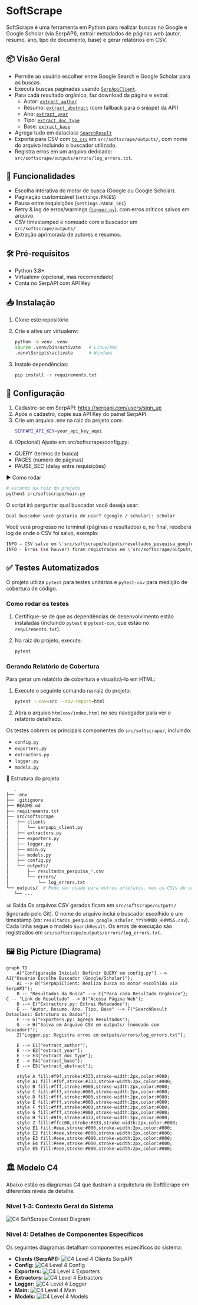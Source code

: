 # SoftScrape

SoftScrape é uma ferramenta em Python para realizar buscas no Google e Google Scholar (via SerpAPI), extrair metadados de páginas web (autor, resumo, ano, tipo de documento, base) e gerar relatórios em CSV.

## 📦 Visão Geral

- Permite ao usuário escolher entre Google Search e Google Scholar para as buscas.
- Executa buscas paginadas usando [`SerpApiClient`](src/softscrape/clients/serpapi_client.py).
- Para cada resultado orgânico, faz download da página e extrai:
  - Autor: [`extract_author`](src/softscrape/extractors.py)
  - Resumo: [`extract_abstract`](src/softscrape/extractors.py) (com fallback para o snippet da API)
  - Ano:   [`extract_year`](src/softscrape/extractors.py)
  - Tipo:  [`extract_doc_type`](src/softscrape/extractors.py)
  - Base:  [`extract_base`](src/softscrape/extractors.py)
- Agrega tudo em dataclass [`SearchResult`](src/softscrape/models.py)
- Exporta para CSV com [`to_csv`](src/softscrape/exporters.py) em `src/softscrape/outputs/`, com nome do arquivo incluindo o buscador utilizado.
- Registra erros em um arquivo dedicado: `src/softscrape/outputs/errors/log_errors.txt`.

## 🚀 Funcionalidades

- Escolha interativa do motor de busca (Google ou Google Scholar).
- Paginação customizável (`settings.PAGES`)
- Pausa entre requisições (`settings.PAUSE_SEC`)
- Retry & log de erros/warnings ([`logger.py`](src/softscrape/logger.py)), com erros críticos salvos em arquivo.
- CSV timestamped e nomeado com o buscador em `src/softscrape/outputs/`
- Extração aprimorada de autores e resumos.

## 🛠️ Pré-requisitos

- Python 3.8+
- Virtualenv (opcional, mas recomendado)
- Conta no SerpAPI com API Key

## 📥 Instalação

1. Clone este repositório
2. Crie e ative um virtualenv:

   ```bash
   python -m venv .venv
   source .venv/bin/activate   # Linux/Mac
   .venv\Scripts\activate      # Windows
   ```
3. Instale dependências:

   ```bash
   pip install -r requirements.txt
   ```

## 🔧 Configuração
1. Cadastre-se em SerpAPI:
   https://serpapi.com/users/sign_up
2. Após o cadastro, copie sua API Key do painel SerpAPI.
3. Crie um arquivo .env na raiz do projeto com:
   ```bash
   SERPAPI_API_KEY=your_api_key_aqui
   ```
4. (Opcional) Ajuste em src/softscrape/config.py:
- QUERY (termos de busca)
- PAGES (número de páginas)
- PAUSE_SEC (delay entre requisições)

▶️ Como rodar
   ```bash
   # estando na raiz do projeto
   python3 src/softscrape/main.py
   ```
O script irá perguntar qual buscador você deseja usar:
   ```
   Qual buscador você gostaria de usar? (google / scholar): scholar
   ```
Você verá progresso no terminal (páginas e resultados) e, no final, receberá log de onde o CSV foi salvo, exemplo:
   ```bash
   INFO – CSV salvo em \'src/softscrape/outputs/resultados_pesquisa_google_scholar_20250522_212537.csv\'
   INFO - Erros (se houver) foram registrados em \'src/softscrape/outputs/errors/log_errors.txt\'
   ```

## ✅ Testes Automatizados

O projeto utiliza `pytest` para testes unitários e `pytest-cov` para medição de cobertura de código.

### Como rodar os testes

1.  Certifique-se de que as dependências de desenvolvimento estão instaladas (incluindo `pytest` e `pytest-cov`, que estão no `requirements.txt`).
2.  Na raiz do projeto, execute:

    ```bash
    pytest
    ```

### Gerando Relatório de Cobertura

Para gerar um relatório de cobertura e visualizá-lo em HTML:

1.  Execute o seguinte comando na raiz do projeto:

    ```bash
    pytest --cov=src --cov-report=html
    ```
2.  Abra o arquivo `htmlcov/index.html` no seu navegador para ver o relatório detalhado.

Os testes cobrem os principais componentes do `src/softscrape/`, incluindo:
- `config.py`
- `exporters.py`
- `extractors.py`
- `logger.py`
- `models.py`

📂 Estrutura do projeto
   ```bash
      .
   ├── .env
   ├── .gitignore
   ├── README.md
   ├── requirements.txt
   ├── src/softscrape
   │   ├── clients
   │   │   └── serpapi_client.py
   │   ├── extractors.py
   │   ├── exporters.py
   │   ├── logger.py
   │   ├── main.py
   │   ├── models.py
   │   ├── config.py
   │   └── outputs/
   │       ├── resultados_pesquisa_*.csv
   │       └── errors/
   │           └── log_errors.txt
   └── outputs/  # Pode ser usado para outros artefatos, mas os CSVs do script vão para src/softscrape/outputs
      └── ...
   ```

📊 Saída
Os arquivos CSV gerados ficam em `src/softscrape/outputs/` (ignorado pelo Git). O nome do arquivo inclui o buscador escolhido e um timestamp (ex: `resultados_pesquisa_google_scholar_YYYYMMDD_HHMMSS.csv`). Cada linha segue o modelo `SearchResult`.
Os erros de execução são registrados em `src/softscrape/outputs/errors/log_errors.txt`.

## 🖼️ Big Picture (Diagrama)

```mermaid
graph TD
    A["Configuração Inicial: Definir QUERY em config.py"] --> A1{"Usuário Escolhe Buscador (Google/Scholar)"};
    A1 --> B("SerpApiClient: Realiza busca no motor escolhido via SerpAPI");
    B -- "Resultados da Busca" --> C{"Para cada Resultado Orgânico"};
C -- "Link do Resultado" --> D("Acessa Página Web");
    D --> E("Extractors.py: Extrai Metadados");
    E -- "Autor, Resumo, Ano, Tipo, Base" --> F("SearchResult Dataclass: Estrutura os Dados");
    F --> G("Exporters.py: Agrega Resultados");
    G --> H("Salva em Arquivo CSV em outputs/ (nomeado com buscador)");
    Z["Logger.py: Registra erros em outputs/errors/log_errors.txt"];

    E --> E1["extract_author"];
    E --> E2["extract_year"];
    E --> E3["extract_doc_type"];
    E --> E4["extract_base"];
    E --> E5["extract_abstract"];

    style A fill:#f9f,stroke:#333,stroke-width:2px,color:#000;
    style A1 fill:#f9f,stroke:#333,stroke-width:2px,color:#000;
    style B fill:#fff,stroke:#000,stroke-width:2px,color:#000;
    style C fill:#fff,stroke:#000,stroke-width:2px,color:#000;
    style D fill:#fff,stroke:#000,stroke-width:2px,color:#000;
    style E fill:#fff,stroke:#000,stroke-width:2px,color:#000;
    style F fill:#fff,stroke:#000,stroke-width:2px,color:#000;
    style G fill:#fff,stroke:#000,stroke-width:2px,color:#000;
    style H fill:#9f9,stroke:#333,stroke-width:2px,color:#000;
    style Z fill:#ffcc00,stroke:#333,stroke-width:2px,color:#000;
    style E1 fill:#eee,stroke:#000,stroke-width:2px,color:#000;
    style E2 fill:#eee,stroke:#000,stroke-width:2px,color:#000;
    style E3 fill:#eee,stroke:#000,stroke-width:2px,color:#000;
    style E4 fill:#eee,stroke:#000,stroke-width:2px,color:#000;
    style E5 fill:#eee,stroke:#000,stroke-width:2px,color:#000;
```

## 🏛️ Modelo C4

Abaixo estão os diagramas C4 que ilustram a arquitetura do SoftScrape em diferentes níveis de detalhe.

### Nível 1-3: Contexto Geral do Sistema

![C4 SoftScrape Context Diagram](docs/C4_SoftScrape.png)

### Nível 4: Detalhes de Componentes Específicos

Os seguintes diagramas detalham componentes específicos do sistema:

- **Clients (SerpAPI):**
  ![C4 Level 4 Clients SerpAPI](docs/c4_level4_clients_serpapi.puml)
- **Config:**
  ![C4 Level 4 Config](docs/c4_level4_config.puml)
- **Exporters:**
  ![C4 Level 4 Exporters](docs/c4_level4_exporters.puml)
- **Extractors:**
  ![C4 Level 4 Extractors](docs/c4_level4_extractors.puml)
- **Logger:**
  ![C4 Level 4 Logger](docs/c4_level4_logger.puml)
- **Main:**
  ![C4 Level 4 Main](docs/c4_level4_main.puml)
- **Models:**
  ![C4 Level 4 Models](docs/c4_level4_models.puml)

